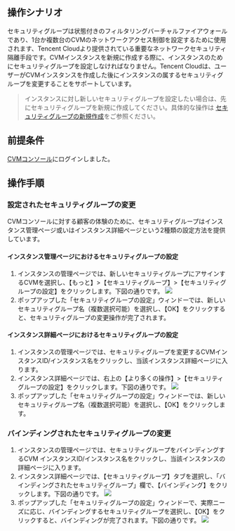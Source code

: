 ## 操作シナリオ

セキュリティグループは状態付きのフィルタリングバーチャルファイアウォールであり、1台か複数台のCVMのネットワークアクセス制御を設定するために使用されます、Tencent Cloudより提供されている重要なネットワークセキュリティ隔離手段です。CVMインスタンスを新規に作成する際に、インスタンスのためにセキュリティグループを設定しなければなりません。Tencent Cloudは、ユーザーがCVMインスタンスを作成した後にインスタンスの属するセキュリティグループを変更することをサポートしています。
> インスタンスに対し新しいセキュリティグループを設定したい場合は、先にセキュリティグループを新規に作成してください。具体的な操作は [セキュリティグループの新規作成](https://intl.cloud.tencent.com/document/product/213/18197)をご参照ください。

## 前提条件

 [CVMコンソール](https://console.cloud.tencent.com/cvm/index)にログインしました。

## 操作手順

### 設定されたセキュリティグループの変更

CVMコンソールに対する顧客の体験のために、セキュリティグループはインスタンス管理ページ或いはインスタンス詳細ページという2種類の設定方法を提供しています。

#### インスタンス管理ページにおけるセキュリティグループの設定

1. インスタンスの管理ページでは、新しいセキュリティグループにアサインするCVMを選択し、【もっと】>【セキュリティグループ】>【セキュリティグループの設定】をクリックします。下図の通りです。
![](https://main.qcloudimg.com/raw/e7709e0918afa63320adf3f93bae9be2.png)
2. ポップアップした「セキュリティグループの設定」ウィンドーでは、新しいセキュリティグループ名（複数選択可能）を選択し、【OK】をクリックすると、セキュリティグループの変更操作が完了されます。
 
####  インスタンス詳細ページにおけるセキュリティグループの設定
 
1. インスタンスの管理ページでは、セキュリティグループを変更するCVMインスタンスID/インスタンス名をクリックし、当該インスタンス詳細ページに入ります。
2. インスタンス詳細ページでは、右上の【より多くの操作】>【セキュリティグループの設定】をクリックします。下図の通りです。
![](https://main.qcloudimg.com/raw/8e4bdc02b63900da1bb61f643ebf9eea.png)
3. ポップアップした「セキュリティグループの設定」ウィンドーでは、新しいセキュリティグループ名（複数選択可能）を選択し、【OK】をクリックします。

### バインディングされたセキュリティグループの変更

1. インスタンスの管理ページでは、セキュリティグループをバインディングするCVM インスタンスID/インスタンス名をクリックし、当該インスタンスの詳細ページに入ります。
2. インスタンス詳細ページでは、【セキュリティグループ】タブを選択し、「バインディングされたセキュリティグループ」欄で、【バインディング】をクリックします。下図の通りです。
![](https://main.qcloudimg.com/raw/d765894c97dbc90441fcd0ea9c465454.png)
3. ポップアップした「セキュリティグループの設定」ウィンドーで、実際ニーズに応じ、バインディングするセキュリティグループを選択し、【OK】をクリックすると、バインディングが完了されます。下図の通りです。
![](https://main.qcloudimg.com/raw/cb286120f2f4e4086bd02ee9b58a4ea1.png)
